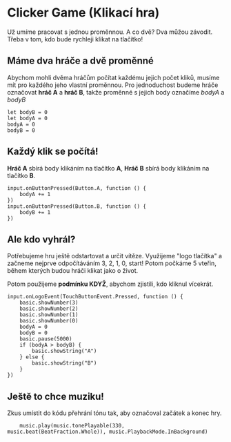 # Clicker Game (Klikací hra)

Už umíme pracovat s jednou proměnnou. A co dvě? Dva můžou závodit. 
Třeba v tom, kdo bude rychleji klikat na tlačítko!

## Máme dva hráče a dvě proměnné

Abychom mohli dvěma hráčům počítat každému jejich počet kliků,
musíme mít pro každého jeho vlastní proměnnou. Pro jednoduchost budeme
hráče označovat **hráč A** a **hráč B**, takže proměnné s jejich body označíme
*bodyA* a *bodyB*

```blocks
let bodyB = 0
let bodyA = 0
bodyA = 0
bodyB = 0
```

## Každý klik se počítá!

**Hráč A** sbírá body klikáním na tlačítko **A**,
**Hráč B** sbírá body klikáním na tlačítko **B**.

```blocks
input.onButtonPressed(Button.A, function () {
    bodyA += 1
})
input.onButtonPressed(Button.B, function () {
    bodyB += 1
})
```

## Ale kdo vyhrál?

Potřebujeme hru ještě odstartovat a určit vítěze. Využijeme "logo tlačítka"
a začneme nejprve odpočítáváním 3, 2, 1, 0, start! Potom počkáme 5 vteřin, 
během kterých budou hráči klikat jako o život. 

Potom použijeme **podmínku KDYŽ**, abychom zjistili, 
kdo kliknul vícekrát.

```blocks
input.onLogoEvent(TouchButtonEvent.Pressed, function () {
    basic.showNumber(3)
    basic.showNumber(2)
    basic.showNumber(1)
    basic.showNumber(0)
    bodyA = 0
    bodyB = 0
    basic.pause(5000)
    if (bodyA > bodyB) {
        basic.showString("A")
    } else {
        basic.showString("B")
    }
})
```

## Ještě to chce muziku!

Zkus umístit do kódu přehrání tónu tak, aby označoval začátek a konec hry.

```blocks
    music.play(music.tonePlayable(330, music.beat(BeatFraction.Whole)), music.PlaybackMode.InBackground)
```
